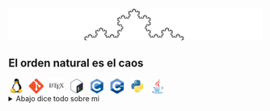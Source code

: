 ![Head](img/koch.png)

## El orden natural es el caos

<!--
Fuente de los íconos:
https://github.com/devicons/devicon/tree/v2.15.1/icons
-->
<p>
<img align="left" alt="Linux" width="30px" style="padding-right:10px;" src="https://raw.githubusercontent.com/devicons/devicon/v2.15.1/icons/linux/linux-original.svg" />
<img align="left" alt="Git" width="30px" style="padding-right:10px;" src="https://raw.githubusercontent.com/devicons/devicon/v2.15.1/icons/git/git-original.svg" />
<img align="left" alt="LaTeX" width="30px" style="padding-right:10px;" src="https://raw.githubusercontent.com/devicons/devicon/v2.15.1/icons/latex/latex-original.svg" />
<img align="left" alt="Bash" width="30px" style="padding-right:10px;" src="https://raw.githubusercontent.com/devicons/devicon/v2.15.1/icons/bash/bash-original.svg" />
<img align="left" alt="C" width="30px" style="padding-right:10px;" src="https://raw.githubusercontent.com/devicons/devicon/v2.15.1/icons/c/c-original.svg" />
<img align="left" alt="CPP" width="30px" style="padding-right:10px;" src="https://raw.githubusercontent.com/devicons/devicon/v2.15.1/icons/cplusplus/cplusplus-original.svg" />
<img align="left" alt="Python" width="30px" style="padding-right:10px;" src="https://raw.githubusercontent.com/devicons/devicon/v2.15.1/icons/python/python-original.svg" />
<img align="left" alt="Java" width="30px" style="padding-right:10px;" src="https://raw.githubusercontent.com/devicons/devicon/v2.15.1/icons/java/java-original.svg" />
</p>
<br>
<p>
<details>
<summary>Abajo dice todo sobre mi</summary>
Todo sobre mi.
</details>
</p>
